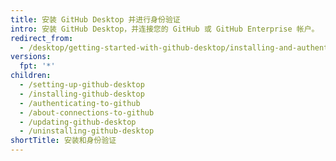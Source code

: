 ```yaml
---
title: 安装 GitHub Desktop 并进行身份验证
intro: 安装 GitHub Desktop，并连接您的 GitHub 或 GitHub Enterprise 帐户。
redirect_from:
  - /desktop/getting-started-with-github-desktop/installing-and-authenticating-to-github-desktop
versions:
  fpt: '*'
children:
  - /setting-up-github-desktop
  - /installing-github-desktop
  - /authenticating-to-github
  - /about-connections-to-github
  - /updating-github-desktop
  - /uninstalling-github-desktop
shortTitle: 安装和身份验证
---
```


